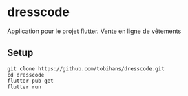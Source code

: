 # dresscode

Application pour le projet flutter.
Vente en ligne de vêtements

## Setup

```shell
git clone https://github.com/tobihans/dresscode.git
cd dresscode
flutter pub get
flutter run
```